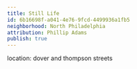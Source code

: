 ```yaml
---
title: Still Life
id: 6b16698f-a041-4e76-9fcd-4499936a1fb5
neighborhood: North Philadelphia
attribution: Phillip Adams
publish: true
---
```


location: dover and thompson streets


            










            
